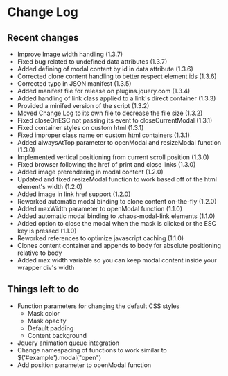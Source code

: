 Change Log
==========

Recent changes
--------------
* Improve Image width handling (1.3.7)
* Fixed bug related to undefined data attributes (1.3.7)
* Added defining of modal content by id in data attribute (1.3.6)
* Corrected clone content handling to better respect element ids (1.3.6)
* Corrected typo in JSON manifest (1.3.5)
* Added manifest file for release on plugins.jquery.com (1.3.4)
* Added handling of link class applied to a link's direct container (1.3.3)
* Provided a minifed version of the script (1.3.2)
* Moved Change Log to its own file to decrease the file size (1.3.2)
* Fixed closeOnESC not passing its event to closeCurrentModal (1.3.1)
* Fixed container styles on custom html (1.3.1)
* Fixed improper class name on custom html containers (1.3.1)
* Added alwaysAtTop parameter to openModal and resizeModal function (1.3.0)
* Implemented vertical positioning from current scroll position (1.3.0)
* Fixed browser following the href of print and close links (1.3.0)
* Added image prerendering in modal content (1.2.0)
* Updated and fixed resizeModal function to work based off of the html element's width (1.2.0)
* Added image in link href support (1.2.0)
* Reworked automatic modal binding to clone content on-the-fly (1.2.0)
* Added maxWidth parameter to openModal function (1.1.0)
* Added automatic modal binding to .chaos-modal-link elements (1.1.0)
* Added option to close the modal when the mask is clicked or the ESC key is pressed (1.1.0)
* Reworked references to optimize javascript caching (1.1.0)
* Clones content container and appends to body for absolute positioning relative to body
* Added max width variable so you can keep modal content inside your wrapper div's width

Things left to do
-----------------
* Function parameters for changing the default CSS styles
	* Mask color
	* Mask opacity
	* Default padding
	* Content background
* Jquery animation queue integration
* Change namespacing of functions to work similar to $('#example').modal("open")
* Add position parameter to openModal function